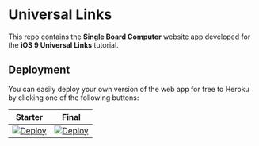 # Universal Links

This repo contains the **Single Board Computer** website app developed for the **iOS 9 Universal Links** tutorial.

## Deployment

You can easily deploy your own version of the web app for free to Heroku by clicking one of the following buttons:

| Starter                                                                                                                                                  | Final                                                                                                                                                    |
| -------------------------------------------------------------------------------------------------------------------------------------------------------- | -------------------------------------------------------------------------------------------------------------------------------------------------------- |
| [![Deploy](https://www.herokucdn.com/deploy/button.svg)](https://heroku.com/deploy?template=https://github.com/hatimfarhane/universal-links/tree/master) | [![Deploy](https://www.herokucdn.com/deploy/button.svg)](https://heroku.com/deploy?template=https://github.com/raywenderlich/universal-links/tree/final) |
